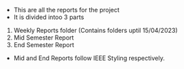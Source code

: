 - This are all the reports for the project
- It is divided intoo 3 parts
1. Weekly Reports folder (Contains folders uptil 15/04/2023)
2. Mid Semester Report
3. End Semester Report
- Mid and End Reports follow IEEE Styling respectively.
